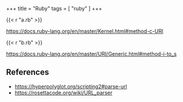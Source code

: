 +++
title = "Ruby"
tags = [ "ruby" ]
+++

{{< r "a.rb" >}}

<https://docs.ruby-lang.org/en/master/Kernel.html#method-c-URI>

{{< r "b.rb" >}}

<https://docs.ruby-lang.org/en/master/URI/Generic.html#method-i-to_s>

## References

- <https://hyperpolyglot.org/scripting2#parse-url>
- <https://rosettacode.org/wiki/URL_parser>
